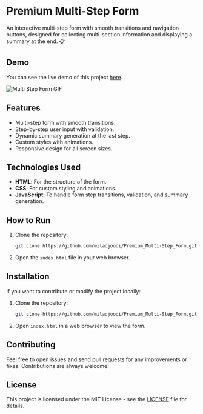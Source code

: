 # Premium Multi-Step Form

An interactive multi-step form with smooth transitions and navigation buttons, designed for collecting multi-section information and displaying a summary at the end. 📋

## Demo

You can see the live demo of this project [here](https://miladjoodi.github.io/Premium_Multi-Step_Form/).

![Multi Step Form GIF](https://s32.picofile.com/file/8481097742/multi.gif)

## Features

- Multi-step form with smooth transitions.
- Step-by-step user input with validation.
- Dynamic summary generation at the last step.
- Custom styles with animations.
- Responsive design for all screen sizes.

## Technologies Used

- **HTML**: For the structure of the form.
- **CSS**: For custom styling and animations.
- **JavaScript**: To handle form step transitions, validation, and summary generation.

## How to Run

1. Clone the repository:
    ```bash
    git clone https://github.com/miladjoodi/Premium_Multi-Step_Form.git
    ```

2. Open the `index.html` file in your web browser.

## Installation

If you want to contribute or modify the project locally:

1. Clone the repository:
    ```bash
    git clone https://github.com/miladjoodi/Premium_Multi-Step_Form.git
    ```

2. Open `index.html` in a web browser to view the form.

## Contributing

Feel free to open issues and send pull requests for any improvements or fixes. Contributions are always welcome!

## License

This project is licensed under the MIT License - see the [LICENSE](LICENSE) file for details.
